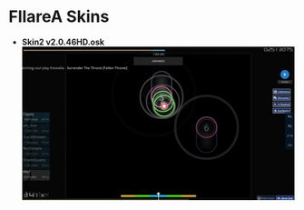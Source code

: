 # FllareA Skins

* **Skin2 v2.0.46HD.osk**
![FllareA](https://raw.githubusercontent.com/Lewui/ukrainian-community-osu-skins/master/assets/FllareA_Prew.png)

